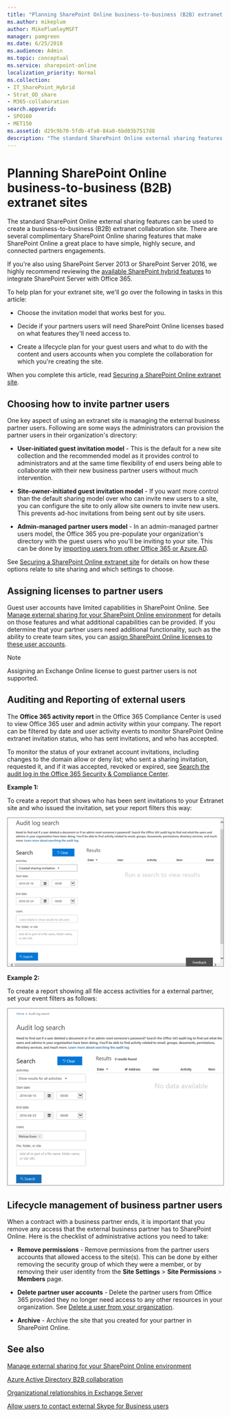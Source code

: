 ```yaml
---
title: "Planning SharePoint Online business-to-business (B2B) extranet sites"
ms.author: mikeplum
author: MikePlumleyMSFT
manager: pamgreen
ms.date: 6/25/2018
ms.audience: Admin
ms.topic: conceptual
ms.service: sharepoint-online
localization_priority: Normal
ms.collection:
- IT_SharePoint_Hybrid
- Strat_OD_share 
- M365-collaboration
search.appverid:
- SPO160
- MET150
ms.assetid: d29c9b70-5fdb-4fa0-84a8-6bd03b7517d8
description: "The standard SharePoint Online external sharing features can be used to create a business-to-business (B2B) extranet collaboration site. There are several complimentary SharePoint Online sharing features that make SharePoint Online a great place to have simple, highly secure, and connected partners engagements."
---
```


# Planning SharePoint Online business-to-business (B2B) extranet sites

The standard SharePoint Online external sharing features can be used to create a business-to-business (B2B) extranet collaboration site. There are several complimentary SharePoint Online sharing features that make SharePoint Online a great place to have simple, highly secure, and connected partners engagements.
  
If you're also using SharePoint Server 2013 or SharePoint Server 2016, we highly recommend reviewing the [available SharePoint hybrid features](https://support.office.com/article/4c89a95a-a58c-4fc1-974a-389d4f195383) to integrate SharePoint Server with Office 365. 
  
To help plan for your extranet site, we'll go over the following in tasks in this article:
  
- Choose the invitation model that works best for you.
    
- Decide if your partners users will need SharePoint Online licenses based on what features they'll need access to.
    
- Create a lifecycle plan for your guest users and what to do with the content and users accounts when you complete the collaboration for which you're creating the site.
    
When you complete this article, read [Securing a SharePoint Online extranet site](secure-extranet-site.md).
  
## Choosing how to invite partner users

One key aspect of using an extranet site is managing the external business partner users. Following are some ways the administrators can provision the partner users in their organization's directory:
  
- **User-initiated guest invitation model** - This is the default for a new site collection and the recommended model as it provides control to administrators and at the same time flexibility of end users being able to collaborate with their new business partner users without much intervention. 
    
- **Site-owner-initiated guest invitation model** - If you want more control than the default sharing model over who can invite new users to a site, you can configure the site to only allow site owners to invite new users. This prevents ad-hoc invitations from being sent out by site users. 
    
- **Admin-managed partner users model** - In an admin-managed partner users model, the Office 365 you pre-populate your organization's directory with the guest users who you'll be inviting to your site. This can be done by [importing users from other Office 365 or Azure AD](https://go.microsoft.com/fwlink/?linkid=2003563).
    
See [Securing a SharePoint Online extranet site](secure-extranet-site.md) for details on how these options relate to site sharing and which settings to choose. 
  
## Assigning licenses to partner users

Guest user accounts have limited capabilities in SharePoint Online. See [Manage external sharing for your SharePoint Online environment](external-sharing-overview.md) for details on those features and what additional capabilities can be provided. If you determine that your partner users need additional functionality, such as the ability to create team sites, you can [assign SharePoint Online licenses to these user accounts](/office365/admin/subscriptions-and-billing/assign-licenses-to-users).
  
> [!NOTE]
> Assigning an Exchange Online license to guest partner users is not supported. 
  
## Auditing and Reporting of external users

The **Office 365 activity report** in the Office 365 Compliance Center is used to view Office 365 user and admin activity within your company. The report can be filtered by date and user activity events to monitor SharePoint Online extranet invitation status, who has sent invitations, and who has accepted. 
  
To monitor the status of your extranet account invitations, including changes to the domain allow or deny list; who sent a sharing invitation, requested it, and if it was accepted, revoked or expired, see [Search the audit log in the Office 365 Security &amp; Compliance Center](/office365/securitycompliance/search-the-audit-log-in-security-and-compliance).
  
 **Example 1:**
  
To create a report that shows who has been sent invitations to your Extranet site and who issued the invitation, set your report filters this way:
  
![Office 365 Activity Report filtered for invitation creation](media/cead092c-9131-4e56-b22f-b06339e915e1.png)
  
 **Example 2:**
  
To create a report showing all file access activities for a external partner, set your event filters as follows:
  
![Office 365 Activity report showing all activity for an Extranet Partner](media/9034b1da-164e-49dd-ba58-9c1b471bc097.png)
  
## Lifecycle management of business partner users
<a name="LifeCycle"> </a>

When a contract with a business partner ends, it is important that you remove any access that the external business partner has to SharePoint Online. Here is the checklist of administrative actions you need to take:
  
- **Remove permissions** - Remove permissions from the partner users accounts that allowed access to the site(s). This can be done by either removing the security group of which they were a member, or by removing their user identity from the **Site Settings** \> **Site Permissions** \> **Members** page. 
    
- **Delete partner user accounts** - Delete the partner users from Office 365 provided they no longer need access to any other resources in your organization. See [Delete a user from your organization](/office365/admin/add-users/delete-a-user).
    
- **Archive** - Archive the site that you created for your partner in SharePoint Online. 
    
## See also
<a name="LifeCycle"> </a>

[Manage external sharing for your SharePoint Online environment](external-sharing-overview.md)
  
[Azure Active Directory B2B collaboration](https://go.microsoft.com/fwlink/?linkid=2003564)
  
[Organizational relationships in Exchange Server](https://go.microsoft.com/fwlink/?linkid=2003469)
  
[Allow users to contact external Skype for Business users](/SkypeForBusiness/set-up-skype-for-business-online/allow-users-to-contact-external-skype-for-business-users)

